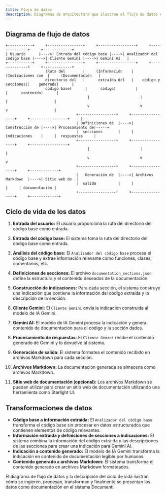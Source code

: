```yaml
---
title: Flujo de datos
description: Diagramas de arquitectura que ilustran el flujo de datos en el sistema Documenti.
---
```


## Diagrama de flujo de datos

```
+-----------+     +----------------+     +-----------------+     +--------------+     +-------------+
| Usuario      |---->| Entrada del código base |---->| Analizador del código base |---->| Cliente Gemini |---->| Gemini AI   |
+-----------+     +----------------+     +-----------------+     +--------------+     +-------------+
                  (Ruta del        |     (Información    |     (Indicaciones con  |     (Documentación   |
                  directorio del   |      extraída del   |    código y secciones)|    generada)      |
                  código base)      |      código)         |                     |      contenido)      |
                                     |                       |                     |                     |
                                     v                       v                     v                     |
                                +-----------------+     +-----------------+     +-----------------+     |
                                | Definiciones de  |---->| Construcción de |---->| Procesamiento de|-----+
                                |  secciones       |     |  indicaciones    |     |  respuestas     |
                                +-----------------+     +-----------------+     +-----------------+
                                     |                       |                     |
                                     v                       v                     v
                                +-----------------+     +-----------------+     +-------------+
                                |   Generación de  |---->| Archivos Markdown  |---->| Sitio web de  |
                                |  salida          |     |                 |     | documentación |
                                +-----------------+     +-----------------+     +-------------+
```

## Ciclo de vida de los datos

1. **Entrada del usuario:** El usuario proporciona la ruta del directorio del código base como entrada.

2. **Entrada del código base:** El sistema toma la ruta del directorio del código base como entrada.

3. **Análisis del código base:** El `Analizador del código base` procesa el código base y extrae información relevante como funciones, clases, comentarios, etc.

4. **Definiciones de secciones:** El archivo `documentation_sections.json` define la estructura y el contenido deseados de la documentación.

5. **Construcción de indicaciones:** Para cada sección, el sistema construye una indicación que contiene la información del código extraída y la descripción de la sección.

6. **Cliente Gemini:** El `Cliente Gemini` envía la indicación construida al modelo de IA Gemini.

7. **Gemini AI:** El modelo de IA Gemini procesa la indicación y genera contenido de documentación para el código y la sección dados.

8. **Procesamiento de respuestas:** El `Cliente Gemini` recibe el contenido generado de Gemini y lo devuelve al sistema.

9. **Generación de salida:** El sistema formatea el contenido recibido en archivos Markdown para cada sección.

10. **Archivos Markdown:** La documentación generada se almacena como archivos Markdown.

11. **Sitio web de documentación (opcional):** Los archivos Markdown se pueden utilizar para crear un sitio web de documentación utilizando una herramienta como Starlight UI.

## Transformaciones de datos

- **Código base a información extraída:** El `Analizador del código base` transforma el código base sin procesar en datos estructurados que contienen elementos de código relevantes.
- **Información extraída y definiciones de secciones a indicaciones:** El sistema combina la información del código extraída y las descripciones de las secciones para crear una indicación para Gemini AI.
- **Indicación a contenido generado:** El modelo de IA Gemini transforma la indicación en contenido de documentación legible por humanos.
- **Contenido generado a archivos Markdown:** El sistema transforma el contenido generado en archivos Markdown formateados.

El diagrama de flujo de datos y la descripción del ciclo de vida ilustran cómo se ingieren, procesan, transforman y finalmente se presentan los datos como documentación en el sistema Documenti.


